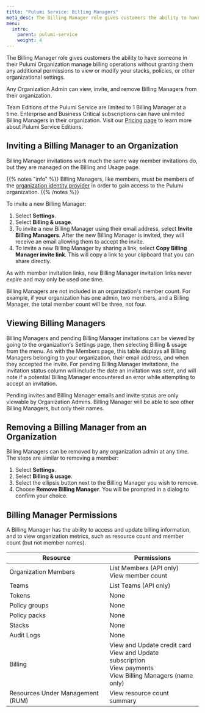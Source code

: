 ```yaml
---
title: "Pulumi Service: Billing Managers"
meta_desc: The Billing Manager role gives customers the ability to have someone in their Pulumi Organization manage billing operations. Learn more about this role here.
menu:
  intro:
    parent: pulumi-service
    weight: 4
---
```


The Billing Manager role gives customers the ability to have someone in their Pulumi Organization manage billing operations without granting them any additional permissions to view or modify your stacks, policies, or other organizational settings.

Any Organization Admin can view, invite, and remove Billing Managers from their organization.

Team Editions of the Pulumi Service are limited to 1 Billing Manager at a time. Enterprise and Business Critical subscriptions can have unlimited Billing Managers in their organization. Visit our [Pricing page](https://www.pulumi.com/pricing) to learn more about Pulumi Service Editions.

## Inviting a Billing Manager to an Organization

Billing Manager invitations work much the same way member invitations do, but they are managed on the Billing and Usage page.

{{% notes "info" %}}
Billing Managers, like members, must be members of the [organization identity provider](/docs/intro/pulumi-service/organizations#organization-identity-providers) in order to gain access to the Pulumi organization.
{{% /notes %}}

To invite a new Billing Manager:

1. Select **Settings**.
1. Select **Billing & usage**.
1. To invite a new Billing Manager using their email address, select **Invite Billing Managers**. After the new Billing Manager is invited, they will receive an email allowing them to accept the invite.
1. To invite a new Billing Manager by sharing a link, select **Copy Billing Manager invite link**. This will copy a link to your clipboard that you can share directly.

As with member invitation links, new Billing Manager invitation links never expire and may only be used one time.

Billing Managers are not included in an organization's member count. For example, if your organization has one admin, two members, and a Billing Manager, the total member count will be three, not four.

## Viewing Billing Managers

Billing Managers and pending Billing Manager invitations can be viewed by going to the organization's Settings page, then selecting Billing & usage from the menu. As with the Members page, this table displays all Billing Managers belonging to your organization, their email address, and when they accepted the invite. For pending Billing Manager invitations, the invitation status column will include the date an invitation was sent, and will note if a potential Billing Manager encountered an error while attempting to accept an invitation.

Pending invites and Billing Manager emails and invite status are only viewable by Organization Admins. Billing Manager will be able to see other Billing Managers, but only their names.

## Removing a Billing Manager from an Organization

Billing Managers can be removed by any organization admin at any time. The steps are similar to removing a member:

1. Select **Settings**.
1. Select **Billing & usage**.
1. Select the ellipsis button next to the Billing Manager you wish to remove.
1. Choose **Remove Billing Manager**. You will be prompted in a dialog to confirm your choice.

## Billing Manager Permissions

A Billing Manager has the ability to access and update billing information, and to view organization metrics, such as resource count and member count (but not member names).

| Resource | Permissions |
| --- | --- |
| Organization Members | List Members (API only) <br> View member count |
| Teams | List Teams (API only) |
| Tokens | None |
| Policy groups | None |
| Policy packs | None |
| Stacks | None |
| Audit Logs | None |
| Billing | View and Update credit card <br> View and Update subscription <br> View payments <br> View Billing Managers (name only) |
| Resources Under Management (RUM) | View resource count summary| |
